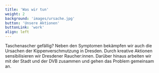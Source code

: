 ```yaml
---
title: 'Was wir tun'
weight: 2
background: 'images/ursache.jpg'
button: 'Unsere Aktionen'
buttonLink: 'work'
align: left
---
```


Taschenascher gefällig? Neben den Symptomen bekämpfen wir auch die Ursachen der Kippenverschmutzung in Dresden. Durch kreative Aktionen sensibilisieren wir Dresdener Raucher:innen. Darüber hinaus arbeiten wir mit der Stadt und der DVB zusammen und gehen das Problem gemeinsam an.